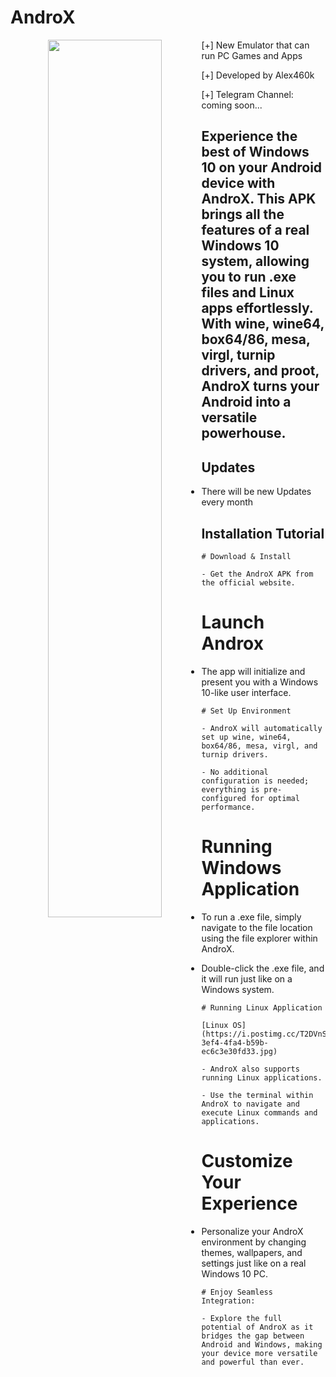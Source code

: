 # AndroX
<p align="center">
   <img src="https://i.postimg.cc/cLq7t9pb/e26978f3-0806-46ee-b9eb-bd536f2451b3.jpg" style="width: 60%;" align="left"; />
</p>

[+] New Emulator that can run PC Games and Apps

[+] Developed by Alex460k

[+] Telegram Channel: coming soon...

## Experience the best of Windows 10 on your Android device with AndroX. This APK brings all the features of a real Windows 10 system, allowing you to run .exe files and Linux apps effortlessly. With wine, wine64, box64/86, mesa, virgl, turnip drivers, and proot, AndroX turns your Android into a versatile powerhouse.

## Updates 
- There will be new Updates every month

## Installation Tutorial
```
# Download & Install

- Get the AndroX APK from the official website.
```
# Launch Androx

- The app will initialize and present you with a Windows 10-like user interface.
```
# Set Up Environment

- AndroX will automatically set up wine, wine64, box64/86, mesa, virgl, and turnip drivers.

- No additional configuration is needed; everything is pre-configured for optimal performance.
```
# Running Windows Application

- To run a .exe file, simply navigate to the file location using the file explorer within AndroX.

- Double-click the .exe file, and it will run just like on a Windows system.
```
# Running Linux Application

[Linux OS](https://i.postimg.cc/T2DVnS4K/d1323a91-3ef4-4fa4-b59b-ec6c3e30fd33.jpg)

- AndroX also supports running Linux applications.

- Use the terminal within AndroX to navigate and execute Linux commands and applications.
```
# Customize Your Experience

- Personalize your AndroX environment by changing themes, wallpapers, and settings just like on a real Windows 10 PC.
```
# Enjoy Seamless Integration:

- Explore the full potential of AndroX as it bridges the gap between Android and Windows, making your device more versatile and powerful than ever.
